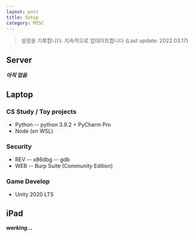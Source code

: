 ```yaml
---
layout: post
title: Setup
category: MISC
---
```


> 설정을 기록합니다.
> 지속적으로 업데이트합니다 (Last update: 2022.03.17)

## Server

***아직 업음***

## Laptop

### CS Study / Toy projects
- Python
-- python 3.9.2 + PyCharm Pro
- Node (on WSL)

### Security
- REV
-- x86dbg
-- gdb
- WEB
-- Burp Suite (Community Edition)

### Game Develop
- Unity 2020 LTS

## iPad
***working...***
